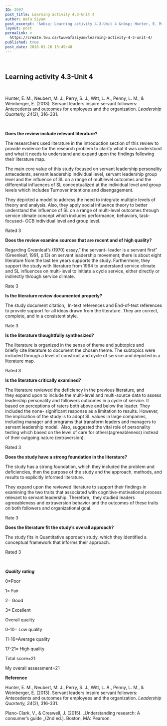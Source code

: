```yaml
---
ID: 2997
post_title: Learning activity 4.3-Unit 4
author: Wafa Siyam
post_excerpt: '&nbsp; Learning activity 4.3-Unit 4 &nbsp; Hunter, E. M., Neubert, M. J., Perry, S. J., Witt, L. A., Penny, L. M., &amp; Weinberger, E. (2013). Servant leaders inspire servant followers: Antecedents and outcomes for employees and the organization.&nbsp;Leadership Quarterly, 24(2), 316-331. &nbsp; Does the review include relevant literature? The researchers used literature in the introduction &hellip; <p><a href="https://create.twu.ca/twuwafasiyam/learning-activity-4-3-unit-4/">Continue reading<span> "Learning activity 4.3-Unit 4"</span></a></p>'
layout: post
permalink: >
  https://create.twu.ca/twuwafasiyam/learning-activity-4-3-unit-4/
published: true
post_date: 2018-01-26 15:49:48
---
```

&nbsp;

<h2><strong>Learning activity 4.3-Unit 4</strong></h2>

&nbsp;

Hunter, E. M., Neubert, M. J., Perry, S. J., Witt, L. A., Penny, L. M., &amp; Weinberger, E. (2013). Servant leaders inspire servant followers: Antecedents and outcomes for employees and the organization. <em>Leadership Quarterly, 24</em>(2), 316-331.

&nbsp;

<strong>Does the review include relevant literature?</strong>

The researchers used literature in the introduction section of this review to provide evidence for the research problem to clarify what it was understood and what it needs to understand and expand upon the findings following their literature map.

The main core value of this study focused on servant leadership personality antecedents, servant leadership individual level, servant leadership group level and the influence of SL on a range of multilevel outcomes and the differential influences of SL conceptualized at the individual level and group levels which includes Turnover intentions and disengagement.

They depicted a model to address the need to integrate multiple levels of theory and analysis. Also, they apply social influence theory to better understand the influence of SL on a range of multi-level outcomes through service climate concept which includes performance, behaviors, task-focused- OCB individual level and group level.

Rated 3

<strong>Does the review examine sources that are recent and of high quality?</strong>

Regarding Greenleaf&#8217;s (1970) essay,&#8221; the servant- leader is a servant first&#8221; (Greenleaf, 1991, p.13) on servant leadership movement; there is about eight literature from the last ten years supports the study. Furthermore, they support the study with literature from 1964 to understand service climate and SL influences on multi-level to initiate a cycle service, either directly or indirectly through service climate.

Rate 3

<strong>Is the literature review documented properly?</strong>

The study document citation,  In-text references and End-of-text references to provide support for all ideas drawn from the literature. They are correct, complete, and in a consistent style.

Rate 3

<strong>Is the literature thoughtfully synthesized?</strong>

The literature is organized in the sense of theme and subtopics and briefly cite literature to document the chosen theme. The subtopics were included through a level of construct and cycle of service and depicted in a literature map.

Rated 3

<strong>Is the literature critically examined?</strong>

The literature reviewed the deficiency in the previous literature, and they expand upon to include the multi-level and multi-source data to assess leadership personality and followers outcomes in a cycle of service. It based on perceptions of raters both above and below the leader. They included the none- significant response as a limitation to results. However, the implication of the study is to adopt SL values in large companies, including manager and programs that transform leaders and managers to servant leadership model.  Also, suggested the vital role of personality testing which based on the level of care for others(agreeableness) instead of their outgoing nature (extraversion).

Rated 3

<strong>Does the study have a strong foundation in the literature?</strong>

The study has a strong foundation, which they included the problem and deficiencies, then the purpose of the study and the approach, methods, and results to explicitly informed literature.

They expand upon the reviewed literature to support their findings in examining the two traits that associated with cognitive-motivational process relevant to servant leadership. Therefore,  they studied leaders agreeableness and extraversion behavior and the outcomes of these traits on both followers and organizational goal.

Rate 3

<strong>Does the literature fit the study’s overall approach?</strong>

The study fits in Quantitative approach study, which they identified a conceptual framework that informs their approach.

Rated 3

&nbsp;

<strong><em>Quality rating</em></strong>

0=Poor

1= Fair

2= Good

3= Excellent

Overall quality

0-10= Low quality

11-16=Average quality

17-21= High quality

Total score=21

My overall assessment=21

<strong>Reference</strong>

Hunter, E. M., Neubert, M. J., Perry, S. J., Witt, L. A., Penny, L. M., &amp; Weinberger, E. (2013). Servant leaders inspire servant followers: Antecedents and outcomes for employees and the organization. <em>Leadership Quarterly, 24</em>(2), 316-331.

Plano-Clark, V., &amp; Creswell, J. (2015). _Understanding research: A consumer’s guide _(2nd ed.). Boston, MA: Pearson.

&nbsp;

&nbsp;